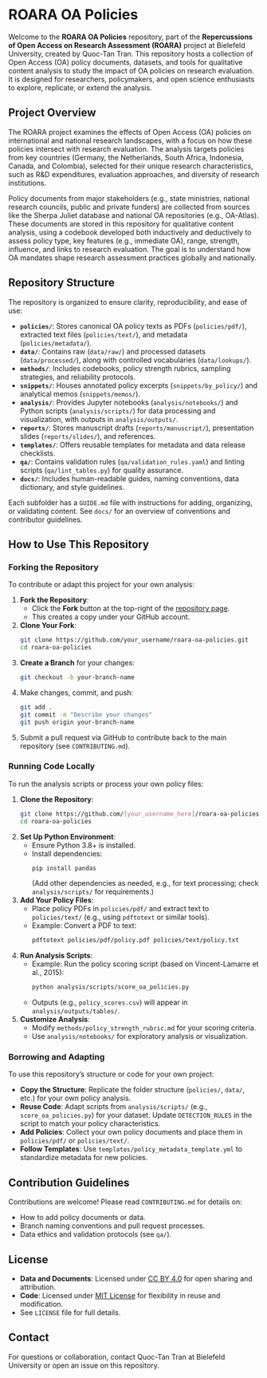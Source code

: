 # ROARA OA Policies

Welcome to the **ROARA OA Policies** repository, part of the **Repercussions of Open Access on Research Assessment (ROARA)** project at Bielefeld University, created by Quoc-Tan Tran. This repository hosts a collection of Open Access (OA) policy documents, datasets, and tools for qualitative content analysis to study the impact of OA policies on research evaluation. It is designed for researchers, policymakers, and open science enthusiasts to explore, replicate, or extend the analysis.

## Project Overview

The ROARA project examines the effects of Open Access (OA) policies on international and national research landscapes, with a focus on how these policies intersect with research evaluation. The analysis targets policies from key countries (Germany, the Netherlands, South Africa, Indonesia, Canada, and Colombia), selected for their unique research characteristics, such as R&D expenditures, evaluation approaches, and diversity of research institutions. 

Policy documents from major stakeholders (e.g., state ministries, national research councils, public and private funders) are collected from sources like the Sherpa Juliet database and national OA repositories (e.g., OA-Atlas). These documents are stored in this repository for qualitative content analysis, using a codebook developed both inductively and deductively to assess policy type, key features (e.g., immediate OA), range, strength, influence, and links to research evaluation. The goal is to understand how OA mandates shape research assessment practices globally and nationally.

## Repository Structure

The repository is organized to ensure clarity, reproducibility, and ease of use:

- **`policies/`**: Stores canonical OA policy texts as PDFs (`policies/pdf/`), extracted text files (`policies/text/`), and metadata (`policies/metadata/`).
- **`data/`**: Contains raw (`data/raw/`) and processed datasets (`data/processed/`), along with controlled vocabularies (`data/lookups/`).
- **`methods/`**: Includes codebooks, policy strength rubrics, sampling strategies, and reliability protocols.
- **`snippets/`**: Houses annotated policy excerpts (`snippets/by_policy/`) and analytical memos (`snippets/memos/`).
- **`analysis/`**: Provides Jupyter notebooks (`analysis/notebooks/`) and Python scripts (`analysis/scripts/`) for data processing and visualization, with outputs in `analysis/outputs/`.
- **`reports/`**: Stores manuscript drafts (`reports/manuscript/`), presentation slides (`reports/slides/`), and references.
- **`templates/`**: Offers reusable templates for metadata and data release checklists.
- **`qa/`**: Contains validation rules (`qa/validation_rules.yaml`) and linting scripts (`qa/lint_tables.py`) for quality assurance.
- **`docs/`**: Includes human-readable guides, naming conventions, data dictionary, and style guidelines.

Each subfolder has a `GUIDE.md` file with instructions for adding, organizing, or validating content. See `docs/` for an overview of conventions and contributor guidelines.

## How to Use This Repository

### Forking the Repository
To contribute or adapt this project for your own analysis:
1. **Fork the Repository**:
   - Click the **Fork** button at the top-right of the [repository page](https://github.com/[your_username_here]/roara-oa-policies).
   - This creates a copy under your GitHub account.
2. **Clone Your Fork**:
   ```bash
   git clone https://github.com/your_username/roara-oa-policies.git
   cd roara-oa-policies
   ```
3. **Create a Branch** for your changes:
   ```bash
   git checkout -b your-branch-name
   ```
4. Make changes, commit, and push:
   ```bash
   git add .
   git commit -m "Describe your changes"
   git push origin your-branch-name
   ```
5. Submit a pull request via GitHub to contribute back to the main repository (see `CONTRIBUTING.md`).

### Running Code Locally
To run the analysis scripts or process your own policy files:
1. **Clone the Repository**:
   ```bash
   git clone https://github.com/[your_username_here]/roara-oa-policies.git
   cd roara-oa-policies
   ```
2. **Set Up Python Environment**:
   - Ensure Python 3.8+ is installed.
   - Install dependencies:
     ```bash
     pip install pandas
     ```
     (Add other dependencies as needed, e.g., for text processing; check `analysis/scripts/` for requirements.)
3. **Add Your Policy Files**:
   - Place policy PDFs in `policies/pdf/` and extract text to `policies/text/` (e.g., using `pdftotext` or similar tools).
   - Example: Convert a PDF to text:
     ```bash
     pdftotext policies/pdf/policy.pdf policies/text/policy.txt
     ```
4. **Run Analysis Scripts**:
   - Example: Run the policy scoring script (based on Vincent-Lamarre et al., 2015):
     ```bash
     python analysis/scripts/score_oa_policies.py
     ```
   - Outputs (e.g., `policy_scores.csv`) will appear in `analysis/outputs/tables/`.
5. **Customize Analysis**:
   - Modify `methods/policy_strength_rubric.md` for your scoring criteria.
   - Use `analysis/notebooks/` for exploratory analysis or visualization.

### Borrowing and Adapting
To use this repository’s structure or code for your own project:
- **Copy the Structure**: Replicate the folder structure (`policies/`, `data/`, etc.) for your own policy analysis.
- **Reuse Code**: Adapt scripts from `analysis/scripts/` (e.g., `score_oa_policies.py`) for your dataset. Update `DETECTION_RULES` in the script to match your policy characteristics.
- **Add Policies**: Collect your own policy documents and place them in `policies/pdf/` or `policies/text/`.
- **Follow Templates**: Use `templates/policy_metadata_template.yml` to standardize metadata for new policies.

## Contribution Guidelines
Contributions are welcome! Please read `CONTRIBUTING.md` for details on:
- How to add policy documents or data.
- Branch naming conventions and pull request processes.
- Data ethics and validation protocols (see `qa/`).

## License
- **Data and Documents**: Licensed under [CC BY 4.0](https://creativecommons.org/licenses/by/4.0/) for open sharing and attribution.
- **Code**: Licensed under [MIT License](https://opensource.org/licenses/MIT) for flexibility in reuse and modification.
- See `LICENSE` file for full details.

## Contact
For questions or collaboration, contact Quoc-Tan Tran at Bielefeld University or open an issue on this repository.
